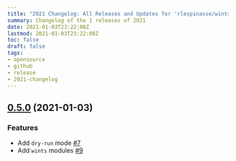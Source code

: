 ```yaml
---
title: "2021 Changelog: All Releases and Updates for 'rlespinasse/wints'"
summary: Changelog of the 1 releases of 2021
date: 2021-01-03T23:22:08Z
lastmod: 2021-01-03T23:22:08Z
toc: false
draft: false
tags:
- opensource
- github
- release
- 2021-changelog
---
```

## [0.5.0](https://github.com/rlespinasse/wints/compare/v0.4.0...v0.5.0) (2021-01-03)

### Features

* Add `dry-run` mode [#7](https://github.com/rlespinasse/wints/pull/7)
* Add `wints` modules [#9](https://github.com/rlespinasse/wints/pull/9)

